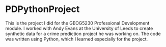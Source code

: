 # PDPythonProject
This is the project I did for the GEOG5230 Professional Development module. I worked with Andy Evans at the University of Leeds to create synthetic data for a crime prediction project he was working on. The code was written using Python, which I learned especially for the project.
